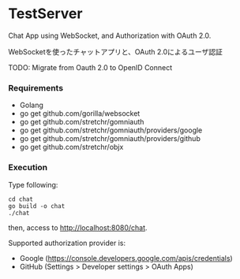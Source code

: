 
# TestServer

Chat App using WebSocket, and Authorization with OAuth 2.0.

WebSocketを使ったチャットアプリと、OAuth 2.0によるユーザ認証

TODO: Migrate from Oauth 2.0 to OpenID Connect

### Requirements

- Golang
- go get github.com/gorilla/websocket
- go get github.com/stretchr/gomniauth
- go get github.com/stretchr/gomniauth/providers/google
- go get github.com/stretchr/gomniauth/providers/github
- go get github.com/stretchr/objx

### Execution

Type following:

```
cd chat
go build -o chat
./chat
```

then, access to [http://localhost:8080/chat](http://localhost:8080/chat).

Supported authorization provider is:

- Google (https://console.developers.google.com/apis/credentials)
- GitHub (Settings > Developer settings > OAuth Apps)
